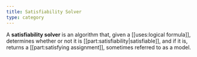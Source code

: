 ```yaml
---
title: Satisfiability Solver
type: category 
---
```


A **satisfiability solver** is an algorithm that, given a [[uses:logical formula]], determines whether or not it is [[part:satisfiability|satisfiable]], and if it is, returns a [[part:satisfying assignment]], sometimes referred to as a model.
